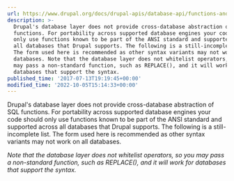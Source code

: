```yaml
---
url: https://www.drupal.org/docs/drupal-apis/database-api/functions-and-operators
description: >-
  Drupal's database layer does not provide cross-database abstraction of SQL
  functions. For portability across supported database engines your code should
  only use functions known to be part of the ANSI standard and supported across
  all databases that Drupal supports. The following is a still-incomplete list.
  The form used here is recommended as other syntax variants may not work on all
  databases. Note that the database layer does not whitelist operators, so you
  may pass a non-standard function, such as REPLACE(), and it will work for
  databases that support the syntax.
published_time: '2017-07-13T19:19:45+00:00'
modified_time: '2022-10-05T15:14:33+00:00'
---
```

Drupal's database layer does not provide cross-database abstraction of SQL functions. For portability across supported database engines your code should only use functions known to be part of the ANSI standard and supported across all databases that Drupal supports. The following is a still-incomplete list. The form used here is recommended as other syntax variants may not work on all databases.

_Note that the database layer does not whitelist operators, so you may pass a non-standard function, such as REPLACE(), and it will work for databases that support the syntax._